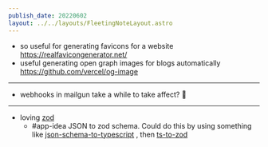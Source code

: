 ```yaml
---
publish_date: 20220602    
layout: ../../layouts/FleetingNoteLayout.astro
---
```

- so useful for generating favicons for a website https://realfavicongenerator.net/
- useful generating open graph images for blogs automatically https://github.com/vercel/og-image

---

- webhooks in mailgun take a while to take affect? 🤔

---

- loving [zod](https://github.com/colinhacks/zod#basic-usage)
	- #app-idea JSON to zod schema. Could do this by using something like [json-schema-to-typescript](https://github.com/bcherny/json-schema-to-typescript) , then  [ts-to-zod](https://github.com/fabien0102/ts-to-zod)